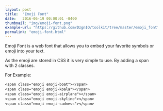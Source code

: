 ```yaml
---
layout: post
title:  "Emoji Font"
date:   2016-06-19 00:00:01 -0400
thumbnail: "img/emoji-font.png"
example-url: "https://github.com/DzgnIO/toolkit/tree/master/emoji_font"
permalink: "emoji-font.html"
---
```


Emoji Font is a web font that allows you to embed your favorite symbols or emoji into your text. 

As the emoji are stored in CSS it is very simple to use. By adding a span with 2 classes.

For Example:

<pre>
<code>&lt;span class="emoji emoji-boat"&gt;&lt;/span&gt;</code>       <span class="emoji emoji-boat"></span>
<code>&lt;span class="emoji emoji-koala"&gt;&lt;/span&gt;</code>      <span class="emoji emoji-koala"></span>
<code>&lt;span class="emoji emoji-airplane"&gt;&lt;/span&gt;</code>   <span class="emoji emoji-airplane"></span>
<code>&lt;span class="emoji emoji-skyline"&gt;&lt;/span&gt;</code>    <span class="emoji emoji-skyline"></span>
<code>&lt;span class="emoji emoji-sadness"&gt;&lt;/span&gt;</code>    <span class="emoji emoji-sadness"></span>

</pre>